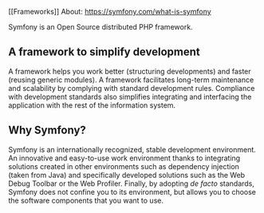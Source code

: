 [[Frameworks]]
About: https://symfony.com/what-is-symfony

Symfony is an Open Source distributed PHP framework.

## A framework to simplify development

A framework helps you work better (structuring developments) and faster (reusing generic modules). A framework facilitates long-term maintenance and scalability by complying with standard development rules. Compliance with development standards also simplifies integrating and interfacing the application with the rest of the information system.

## Why Symfony?

Symfony is an internationally recognized, stable development environment. An innovative and easy-to-use work environment thanks to integrating solutions created in other environments such as dependency injection (taken from Java) and specifically developed solutions such as the Web Debug Toolbar or the Web Profiler. Finally, by adopting *de facto* standards, Symfony does not confine you to its environment, but allows you to choose the software components that you want to use.
